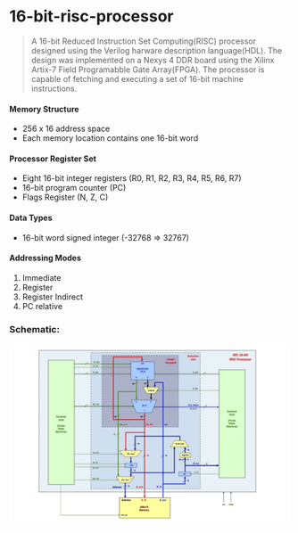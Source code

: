 # 16-bit-risc-processor
>A 16-bit Reduced Instruction Set Computing(RISC) processor designed using the Verilog harware description language(HDL). The design was implemented on a Nexys 4 DDR board using the Xilinx Artix-7 Field Programabble Gate Array(FPGA). The processor is capable of fetching and executing a set of 16-bit machine instructions. 

#### Memory Structure
* 256 x 16 address space
* Each memory location contains one 16-bit word
#### Processor Register Set
* Eight 16-bit integer registers (R0, R1, R2, R3, R4, R5, R6, R7) 
* 16-bit program counter (PC)
* Flags Register (N, Z, C) 
#### Data Types 
* 16-bit word signed integer (-32768 => 32767) 
#### Addressing Modes 
1. Immediate 
2. Register 
3. Register Indirect 
4. PC relative

### Schematic:
![](301_RISC_Processor--Data_and_Control_Paths_Diagram.jpg)

